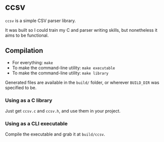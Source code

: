 # ccsv

`ccsv` is a simple CSV parser library.

It was built so I could train my C and parser writing skills, but
nonetheless it aims to be functional.

## Compilation

- For everything: `make`
- To make the command-line utility: `make executable`
- To make the command-line utility: `make library`

Generated files are available in the `build/` folder, or wherever
`BUILD_DIR` was specified to be.

### Using as a C library

Just get `ccsv.c` and `ccsv.h`, and use them in your project.

### Using as a CLI executable

Compile the executable and grab it at `build/ccsv`.
